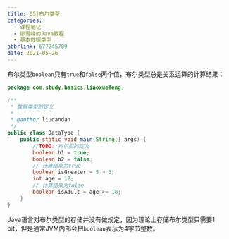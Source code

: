 ```yaml
---
title: 05|布尔类型
categories:
  - 课程笔记
  - 廖雪峰的Java教程
  - 基本数据类型
abbrlink: 677245709
date: 2021-05-26
---
```


布尔类型`boolean`只有`true`和`false`两个值，布尔类型总是关系运算的计算结果：

```java
package com.study.basics.liaoxuefeng;

/**
 * 数据类型的定义
 *
 * @author liudandan
 */
public class DataType {
    public static void main(String[] args) {
        //TODO::布尔型的定义
        boolean b1 = true;
        boolean b2 = false;
        // 计算结果为true
        boolean isGreater = 5 > 3;
        int age = 12;
        // 计算结果为false
        boolean isAdult = age >= 18;
    }
}
```

Java语言对布尔类型的存储并没有做规定，因为理论上存储布尔类型只需要1 bit，但是通常JVM内部会把`boolean`表示为4字节整数。
